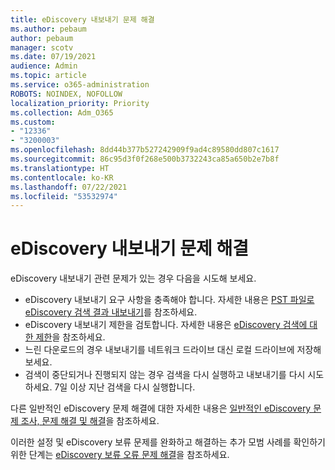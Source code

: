 ```yaml
---
title: eDiscovery 내보내기 문제 해결
ms.author: pebaum
author: pebaum
manager: scotv
ms.date: 07/19/2021
audience: Admin
ms.topic: article
ms.service: o365-administration
ROBOTS: NOINDEX, NOFOLLOW
localization_priority: Priority
ms.collection: Adm_O365
ms.custom:
- "12336"
- "3200003"
ms.openlocfilehash: 8dd44b377b527242909f9ad4c89580dd807c1617
ms.sourcegitcommit: 86c95d3f0f268e500b3732243ca85a650b2e7b8f
ms.translationtype: HT
ms.contentlocale: ko-KR
ms.lasthandoff: 07/22/2021
ms.locfileid: "53532974"
---
```

# <a name="troubleshooting-ediscovery-export-issues"></a>eDiscovery 내보내기 문제 해결

eDiscovery 내보내기 관련 문제가 있는 경우 다음을 시도해 보세요.

- eDiscovery 내보내기 요구 사항을 충족해야 합니다. 자세한 내용은 [PST 파일로 eDiscovery 검색 결과 내보내기](/exchange/security-and-compliance/in-place-ediscovery/export-search-results#what-do-you-need-to-know-before-you-begin)를 참조하세요.
- eDiscovery 내보내기 제한을 검토합니다. 자세한 내용은 [eDiscovery 검색에 대한 제한](/microsoft-365/compliance/limits-for-content-search#export-limits)을 참조하세요.
- 느린 다운로드의 경우 내보내기를 네트워크 드라이브 대신 로컬 드라이브에 저장해 보세요.
- 검색이 중단되거나 진행되지 않는 경우 검색을 다시 실행하고 내보내기를 다시 시도하세요. 7일 이상 지난 검색을 다시 실행합니다.

다른 일반적인 eDiscovery 문제 해결에 대한 자세한 내용은 [일반적인 eDiscovery 문제 조사, 문제 해결 및 해결](/microsoft-365/compliance/ediscovery-troubleshooting-common-issues)을 참조하세요.

이러한 설정 및 eDiscovery 보류 문제를 완화하고 해결하는 추가 모범 사례를 확인하기 위한 단계는 [eDiscovery 보류 오류 문제 해결](/microsoft-365/compliance/hold-distribution-errors)을 참조하세요.